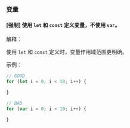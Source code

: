 
### 变量

#### [强制] 使用 `let` 和 `const` 定义变量，不使用 `var`。

解释：

使用 `let` 和 `const` 定义时，变量作用域范围更明确。

示例：

```js
// GOOD
for (let i = 0; i < 10; i++) {

}

// BAD
for (var i = 0; i < 10; i++) {

}
```
